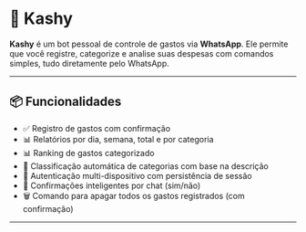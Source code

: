 # 💸 Kashy

**Kashy** é um bot pessoal de controle de gastos via **WhatsApp**. Ele permite que você registre, categorize e analise suas despesas com comandos simples, tudo diretamente pelo WhatsApp.

---

## 📦 Funcionalidades

- ✅ Registro de gastos com confirmação
- 📊 Relatórios por dia, semana, total e por categoria
- 📊 Ranking de gastos categorizado
- 📂 Classificação automática de categorias com base na descrição
- 🔐 Autenticação multi-dispositivo com persistência de sessão
- 🧠 Confirmações inteligentes por chat (sim/não)
- 🗑️ Comando para apagar todos os gastos registrados (com confirmação)

---

